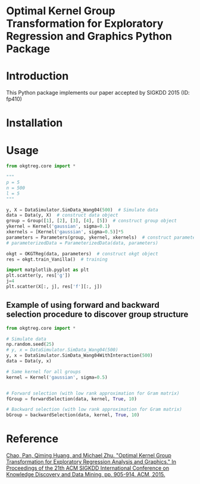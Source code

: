 Optimal Kernel Group Transformation for Exploratory Regression and Graphics Python Package
==========================================================================================

# Introduction

This Python package implements our paper accepted by SIGKDD 2015 (ID: fp410)

# Installation
<!--
`pip install okgtreg`
 -->

# Usage

```python
from okgtreg.core import *

"""
p = 5
n = 500
l = 5
"""

y, X = DataSimulator.SimData_Wang04(500)  # Simulate data
data = Data(y, X)  # construct data object
group = Group([1], [2], [3], [4], [5])  # construct group object
ykernel = Kernel('gaussian', sigma=0.1)
xkernels = [Kernel('gaussian', sigma=0.5)]*5
parameters = Parameters(group, ykernel, xkernels)  # construct parameters object
# parameterizedData = ParameterizedData(data, parameters)

okgt = OKGTReg(data, parameters)  # construct okgt object
res = okgt.train_Vanilla()  # training

import matplotlib.pyplot as plt
plt.scatter(y, res['g'])
j=4
plt.scatter(X[:, j], res['f'][:, j])
```

## Example of using forward and backward selection procedure to discover group structure

```python
from okgtreg.core import *

# Simulate data
np.random.seed(25)
# y, x = DataSimulator.SimData_Wang04(500)
y, x = DataSimulator.SimData_Wang04WithInteraction(500)
data = Data(y, x)

# Same kernel for all groups
kernel = Kernel('gaussian', sigma=0.5)


# Forward selection (with low rank approximation for Gram matrix)
fGroup = forwardSelection(data, kernel, True, 10)

# Backward selection (with low rank approximation for Gram matrix)
bGroup = backwardSelection(data, kernel, True, 10)
```


# Reference

[Chao, Pan, Qiming Huang, and Michael Zhu. "Optimal Kernel Group Transformation for Exploratory Regression Analysis and Graphics." In Proceedings of the 21th ACM SIGKDD International Conference on Knowledge Discovery and Data Mining, pp. 905-914. ACM, 2015.](http://www.stat.purdue.edu/~panc/research/publication/okgt_paper.pdf)  
